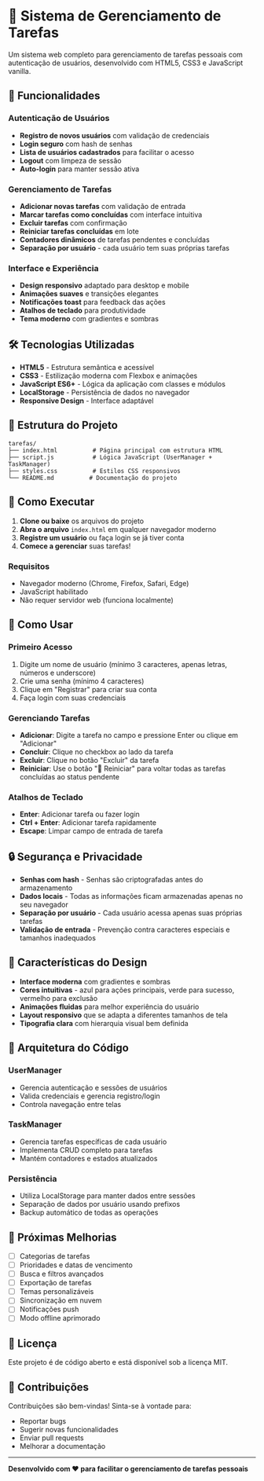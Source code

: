 # 📝 Sistema de Gerenciamento de Tarefas

Um sistema web completo para gerenciamento de tarefas pessoais com autenticação de usuários, desenvolvido com HTML5, CSS3 e JavaScript vanilla.

## 🚀 Funcionalidades

### Autenticação de Usuários
- **Registro de novos usuários** com validação de credenciais
- **Login seguro** com hash de senhas
- **Lista de usuários cadastrados** para facilitar o acesso
- **Logout** com limpeza de sessão
- **Auto-login** para manter sessão ativa

### Gerenciamento de Tarefas
- **Adicionar novas tarefas** com validação de entrada
- **Marcar tarefas como concluídas** com interface intuitiva
- **Excluir tarefas** com confirmação
- **Reiniciar tarefas concluídas** em lote
- **Contadores dinâmicos** de tarefas pendentes e concluídas
- **Separação por usuário** - cada usuário tem suas próprias tarefas

### Interface e Experiência
- **Design responsivo** adaptado para desktop e mobile
- **Animações suaves** e transições elegantes
- **Notificações toast** para feedback das ações
- **Atalhos de teclado** para produtividade
- **Tema moderno** com gradientes e sombras

## 🛠️ Tecnologias Utilizadas

- **HTML5** - Estrutura semântica e acessível
- **CSS3** - Estilização moderna com Flexbox e animações
- **JavaScript ES6+** - Lógica da aplicação com classes e módulos
- **LocalStorage** - Persistência de dados no navegador
- **Responsive Design** - Interface adaptável

## 📁 Estrutura do Projeto

```
tarefas/
├── index.html          # Página principal com estrutura HTML
├── script.js           # Lógica JavaScript (UserManager + TaskManager)
├── styles.css          # Estilos CSS responsivos
└── README.md          # Documentação do projeto
```

## 🚀 Como Executar

1. **Clone ou baixe** os arquivos do projeto
2. **Abra o arquivo** `index.html` em qualquer navegador moderno
3. **Registre um usuário** ou faça login se já tiver conta
4. **Comece a gerenciar** suas tarefas!

### Requisitos
- Navegador moderno (Chrome, Firefox, Safari, Edge)
- JavaScript habilitado
- Não requer servidor web (funciona localmente)

## 📖 Como Usar

### Primeiro Acesso
1. Digite um nome de usuário (mínimo 3 caracteres, apenas letras, números e underscore)
2. Crie uma senha (mínimo 4 caracteres)
3. Clique em "Registrar" para criar sua conta
4. Faça login com suas credenciais

### Gerenciando Tarefas
- **Adicionar**: Digite a tarefa no campo e pressione Enter ou clique em "Adicionar"
- **Concluir**: Clique no checkbox ao lado da tarefa
- **Excluir**: Clique no botão "Excluir" da tarefa
- **Reiniciar**: Use o botão "🔄 Reiniciar" para voltar todas as tarefas concluídas ao status pendente

### Atalhos de Teclado
- **Enter**: Adicionar tarefa ou fazer login
- **Ctrl + Enter**: Adicionar tarefa rapidamente
- **Escape**: Limpar campo de entrada de tarefa

## 🔒 Segurança e Privacidade

- **Senhas com hash** - Senhas são criptografadas antes do armazenamento
- **Dados locais** - Todas as informações ficam armazenadas apenas no seu navegador
- **Separação por usuário** - Cada usuário acessa apenas suas próprias tarefas
- **Validação de entrada** - Prevenção contra caracteres especiais e tamanhos inadequados

## 🎨 Características do Design

- **Interface moderna** com gradientes e sombras
- **Cores intuitivas** - azul para ações principais, verde para sucesso, vermelho para exclusão
- **Animações fluidas** para melhor experiência do usuário
- **Layout responsivo** que se adapta a diferentes tamanhos de tela
- **Tipografia clara** com hierarquia visual bem definida

## 🔧 Arquitetura do Código

### UserManager
- Gerencia autenticação e sessões de usuários
- Valida credenciais e gerencia registro/login
- Controla navegação entre telas

### TaskManager
- Gerencia tarefas específicas de cada usuário
- Implementa CRUD completo para tarefas
- Mantém contadores e estados atualizados

### Persistência
- Utiliza LocalStorage para manter dados entre sessões
- Separação de dados por usuário usando prefixos
- Backup automático de todas as operações

## 🚀 Próximas Melhorias

- [ ] Categorias de tarefas
- [ ] Prioridades e datas de vencimento
- [ ] Busca e filtros avançados
- [ ] Exportação de tarefas
- [ ] Temas personalizáveis
- [ ] Sincronização em nuvem
- [ ] Notificações push
- [ ] Modo offline aprimorado

## 📝 Licença

Este projeto é de código aberto e está disponível sob a licença MIT.

## 🤝 Contribuições

Contribuições são bem-vindas! Sinta-se à vontade para:
- Reportar bugs
- Sugerir novas funcionalidades
- Enviar pull requests
- Melhorar a documentação

---

**Desenvolvido com ❤️ para facilitar o gerenciamento de tarefas pessoais**
